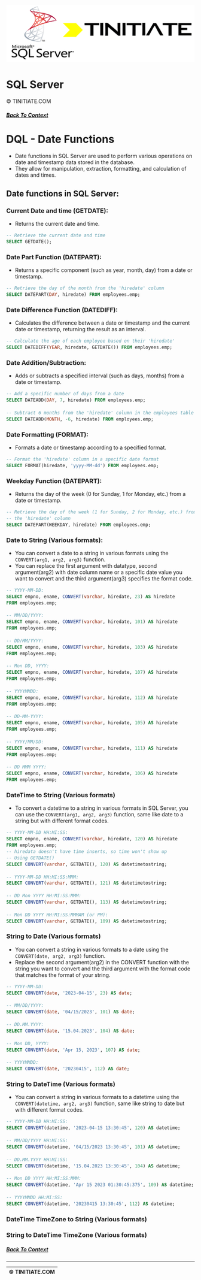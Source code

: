 ![SQL Server Tinitiate Image](sqlserver_tinitiate.png)

# SQL Server
&copy; TINITIATE.COM

##### [Back To Context](./README.md)

# DQL - Date Functions
* Date functions in SQL Server are used to perform various operations on date and timestamp data stored in the database.
* They allow for manipulation, extraction, formatting, and calculation of dates and times.

## Date functions in SQL Server:
### Current Date and time (GETDATE):
* Returns the current date and time.
```sql
-- Retrieve the current date and time
SELECT GETDATE();
```
### Date Part Function (DATEPART):
* Returns a specific component (such as year, month, day) from a date or timestamp.
```sql
-- Retrieve the day of the month from the 'hiredate' column
SELECT DATEPART(DAY, hiredate) FROM employees.emp;
```
### Date Difference Function (DATEDIFF):
* Calculates the difference between a date or timestamp and the current date or timestamp, returning the result as an interval.
```sql
-- Calculate the age of each employee based on their 'hiredate'
SELECT DATEDIFF(YEAR, hiredate, GETDATE()) FROM employees.emp;
```
### Date Addition/Subtraction:
* Adds or subtracts a specified interval (such as days, months) from a date or timestamp.
```sql
-- Add a specific number of days from a date
SELECT DATEADD(DAY, 7, hiredate) FROM employees.emp;

-- Subtract 6 months from the 'hiredate' column in the employees table
SELECT DATEADD(MONTH, -6, hiredate) FROM employees.emp;
```
### Date Formatting (FORMAT):
* Formats a date or timestamp according to a specified format.
```sql
-- Format the 'hiredate' column in a specific date format
SELECT FORMAT(hiredate, 'yyyy-MM-dd') FROM employees.emp;
```
### Weekday Function (DATEPART):
* Returns the day of the week (0 for Sunday, 1 for Monday, etc.) from a date or timestamp.
```sql
-- Retrieve the day of the week (1 for Sunday, 2 for Monday, etc.) from
-- the 'hiredate' column
SELECT DATEPART(WEEKDAY, hiredate) FROM employees.emp;
```
### Date to String (Various formats):
* You can convert a date to a string in various formats using the `CONVERT(arg1, arg2, arg3)` function.
* You can replace the first argument with datatype, second argument(arg2) with date column name or a specific date value you want to convert and the third argument(arg3) specifies the format code.
```sql
-- YYYY-MM-DD:
SELECT empno, ename, CONVERT(varchar, hiredate, 23) AS hiredate
FROM employees.emp;

-- MM/DD/YYYY:
SELECT empno, ename, CONVERT(varchar, hiredate, 101) AS hiredate
FROM employees.emp;

-- DD/MM/YYYY:
SELECT empno, ename, CONVERT(varchar, hiredate, 103) AS hiredate
FROM employees.emp;

-- Mon DD, YYYY:
SELECT empno, ename, CONVERT(varchar, hiredate, 107) AS hiredate
FROM employees.emp;

-- YYYYMMDD:
SELECT empno, ename, CONVERT(varchar, hiredate, 112) AS hiredate
FROM employees.emp;

-- DD-MM-YYYY:
SELECT empno, ename, CONVERT(varchar, hiredate, 105) AS hiredate
FROM employees.emp;

-- YYYY/MM/DD:
SELECT empno, ename, CONVERT(varchar, hiredate, 111) AS hiredate
FROM employees.emp;

-- DD MMM YYYY:
SELECT empno, ename, CONVERT(varchar, hiredate, 106) AS hiredate
FROM employees.emp;
```
### DateTime to String (Various formats)
* To convert a datetime to a string in various formats in SQL Server, you can use the `CONVERT(arg1, arg2, arg3)` function, same like date to a string but with different format codes.
```sql
-- YYYY-MM-DD HH:MI:SS:
SELECT empno, ename, CONVERT(varchar, hiredate, 120) AS hiredate
FROM employees.emp;
-- hiredata doesn't have time inserts, so time won't show up
-- Using GETDATE()
SELECT CONVERT(varchar, GETDATE(), 120) AS datetimetostring;

-- YYYY-MM-DD HH:MI:SS:MMM:
SELECT CONVERT(varchar, GETDATE(), 121) AS datetimetostring;

-- DD Mon YYYY HH:MI:SS:MMM:
SELECT CONVERT(varchar, GETDATE(), 113) AS datetimetostring;

-- Mon DD YYYY HH:MI:SS:MMMAM (or PM):
SELECT CONVERT(varchar, GETDATE(), 109) AS datetimetostring;
```
### String to Date (Various formats)
* You can convert a string in various formats to a date using the `CONVERT(date, arg2, arg3)` function.
* Replace the second argument(arg2) in the CONVERT function with the string you want to convert and the third argument with the format code that matches the format of your string.
```sql
-- YYYY-MM-DD:
SELECT CONVERT(date, '2023-04-15', 23) AS date;

-- MM/DD/YYYY:
SELECT CONVERT(date, '04/15/2023', 101) AS date;

-- DD.MM.YYYY:
SELECT CONVERT(date, '15.04.2023', 104) AS date;

-- Mon DD, YYYY:
SELECT CONVERT(date, 'Apr 15, 2023', 107) AS date;

-- YYYYMMDD:
SELECT CONVERT(date, '20230415', 112) AS date;
```
### String to DateTime (Various formats)
* You can convert a string in various formats to a datetime using the `CONVERT(datetime, arg2, arg3)` function, same like string to date but with different format codes.
```sql
-- YYYY-MM-DD HH:MI:SS:
SELECT CONVERT(datetime, '2023-04-15 13:30:45', 120) AS datetime;

-- MM/DD/YYYY HH:MI:SS:
SELECT CONVERT(datetime, '04/15/2023 13:30:45', 101) AS datetime;

-- DD.MM.YYYY HH:MI:SS:
SELECT CONVERT(datetime, '15.04.2023 13:30:45', 104) AS datetime;

-- Mon DD YYYY HH:MI:SS:MMM:
SELECT CONVERT(datetime, 'Apr 15 2023 01:30:45:375', 109) AS datetime;

-- YYYYMMDD HH:MI:SS:
SELECT CONVERT(datetime, '20230415 13:30:45', 112) AS datetime;
```
### DateTime TimeZone to String (Various formats)
### String to DateTime TimeZone (Various formats)

##### [Back To Context](./README.md)
***
| &copy; TINITIATE.COM |
|----------------------|